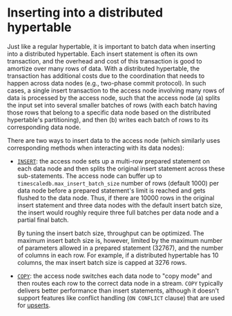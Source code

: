 # Inserting into a distributed hypertable

Just like a regular hypertable, it is important to batch data when
inserting into a distributed hypertable. Each insert statement is
often its own transaction, and the overhead and cost of this
transaction is good to amortize over many rows of data. With a
distributed hypertable, the transaction has additional costs due to
the coordination that needs to happen across data nodes (e.g.,
two-phase commit protocol). In such cases, a single insert transaction
to the access node involving many rows of data is processed by the
access node, such that the access node (a) splits the input set into
several smaller batches of rows (with each batch having those rows
that belong to a specific data node based on the distributed
hypertable's partitioning), and then (b) writes each batch of rows to
its corresponding data node.

There are two ways to insert data to the access node (which similarly
uses corresponding methods when interacting with its data nodes):

- [`INSERT`][insert]: the access node sets up a multi-row prepared
  statement on each data node and then splits the original insert
  statement across these sub-statements. The access node can buffer up
  to `timescaledb.max_insert_batch_size` number of rows (default 1000)
  per data node before a prepared statement's limit is reached and
  gets flushed to the data node. Thus, if there are 10000 rows in the
  original insert statement and three data nodes with the default
  insert batch size, the insert would roughly require three full
  batches per data node and a partial final batch.

  By tuning the insert batch size, throughput can be optimized. The
  maximum insert batch size is, however, limited by the maximum number
  of parameters allowed in a prepared statement (32767), and the
  number of columns in each row. For example, if a distributed
  hypertable has 10 columns, the max insert batch size is capped at
  3276 rows.
- [`COPY`][copy]: the access node switches each data node to "copy
  mode" and then routes each row to the correct data node in a
  stream. `COPY` typically delivers better performance than insert
  statements, although it doesn't support features like conflict
  handling (`ON CONFLICT` clause) that are used for
  [upserts][upserts].



[upserts]: /how-to-guides/write-data/upsert/
[insert]: https://www.postgresql.org/docs/current/sql-insert.html
[copy]: https://www.postgresql.org/docs/current/sql-copy.html
